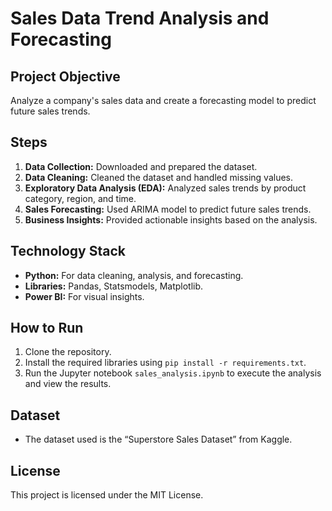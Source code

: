 # Sales Data Trend Analysis and Forecasting

## Project Objective
Analyze a company's sales data and create a forecasting model to predict future sales trends. 

## Steps
1. **Data Collection:** Downloaded and prepared the dataset.
2. **Data Cleaning:** Cleaned the dataset and handled missing values.
3. **Exploratory Data Analysis (EDA):** Analyzed sales trends by product category, region, and time.
4. **Sales Forecasting:** Used ARIMA model to predict future sales trends.
5. **Business Insights:** Provided actionable insights based on the analysis.

## Technology Stack
- **Python:** For data cleaning, analysis, and forecasting.
- **Libraries:** Pandas, Statsmodels, Matplotlib.
- **Power BI:** For visual insights.

## How to Run
1. Clone the repository.
2. Install the required libraries using `pip install -r requirements.txt`.
3. Run the Jupyter notebook `sales_analysis.ipynb` to execute the analysis and view the results.

## Dataset
- The dataset used is the “Superstore Sales Dataset” from Kaggle.

## License
This project is licensed under the MIT License.
